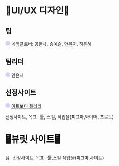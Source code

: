 ## <h1>📱UI/UX 디자인📱</h1>
## 팀
![메인컬러](1.UI,UX디자인-artboda팀프로젝트/images/purple-circle.png) 네잎클로버: 공한나, 송예슬, 안윤지, 하은혜
## 팀리더
![메인컬러](1.UI,UX디자인-artboda팀프로젝트/images/purple-circle.png) 안윤지
## 선정사이트
![메인컬러](1.UI,UX디자인-artboda팀프로젝트/images/purple-circle.png) [아트보다 갤러리](https://www.artbodagallery.com/)


선정사이트, 목표- 툴, 스킬, 작업물(피그마,와이어, 프로토)

<h1>🖥️뷰릿 사이트🖥️</h1>
팀- 선정사이트, 목표- 툴,스킬 작업물(피그마,사이트)
